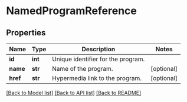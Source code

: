 # NamedProgramReference

## Properties
Name | Type | Description | Notes
------------ | ------------- | ------------- | -------------
**id** | **int** | Unique identifier for the program. | 
**name** | **str** | Name of the program. | [optional] 
**href** | **str** | Hypermedia link to the program. | [optional] 

[[Back to Model list]](../README.md#documentation-for-models) [[Back to API list]](../README.md#documentation-for-api-endpoints) [[Back to README]](../README.md)

